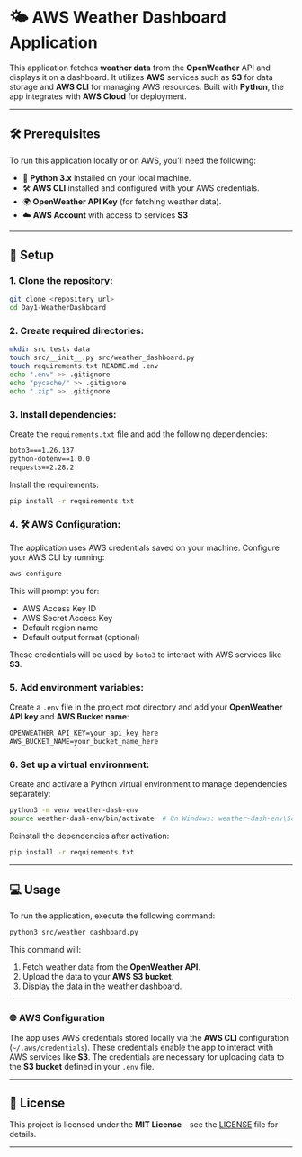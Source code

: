 # 🌤️ AWS Weather Dashboard Application

This application fetches **weather data** from the **OpenWeather** API and displays it on a dashboard. It utilizes **AWS** services such as **S3** for data storage and **AWS CLI** for managing AWS resources. Built with **Python**, the app integrates with **AWS Cloud** for deployment.

---

## 🛠️ Prerequisites

To run this application locally or on AWS, you’ll need the following:

- 🐍 **Python 3.x** installed on your local machine.
- 🛠️ **AWS CLI** installed and configured with your AWS credentials.
- 🌍 **OpenWeather API Key** (for fetching weather data).
- ☁️ **AWS Account** with access to services **S3**

---

## 🚀 Setup

### 1. Clone the repository:

```bash
git clone <repository_url>
cd Day1-WeatherDashboard
```

### 2. Create required directories:

```bash
mkdir src tests data
touch src/__init__.py src/weather_dashboard.py
touch requirements.txt README.md .env
echo ".env" >> .gitignore
echo "pycache/" >> .gitignore
echo ".zip" >> .gitignore
```

### 3. Install dependencies:

Create the `requirements.txt` file and add the following dependencies:

```txt
boto3===1.26.137
python-dotenv==1.0.0
requests==2.28.2
```

Install the requirements:

```bash
pip install -r requirements.txt
```

### 4. 🛠️ AWS Configuration:

The application uses AWS credentials saved on your machine. Configure your AWS CLI by running:

```bash
aws configure
```

This will prompt you for:

- AWS Access Key ID
- AWS Secret Access Key
- Default region name
- Default output format (optional)

These credentials will be used by `boto3` to interact with AWS services like **S3**.

### 5. Add environment variables:

Create a `.env` file in the project root directory and add your **OpenWeather API key** and **AWS Bucket name**:

```txt
OPENWEATHER_API_KEY=your_api_key_here
AWS_BUCKET_NAME=your_bucket_name_here
```

### 6. Set up a virtual environment:

Create and activate a Python virtual environment to manage dependencies separately:

```bash
python3 -m venv weather-dash-env
source weather-dash-env/bin/activate  # On Windows: weather-dash-env\Scripts\activate
```

Reinstall the dependencies after activation:

```bash
pip install -r requirements.txt
```

---

## 💻 Usage

To run the application, execute the following command:

```bash
python3 src/weather_dashboard.py
```

This command will:

1. Fetch weather data from the **OpenWeather API**.
2. Upload the data to your **AWS S3 bucket**.
3. Display the data in the weather dashboard.

---

### 🌐 AWS Configuration

The app uses AWS credentials stored locally via the **AWS CLI** configuration (`~/.aws/credentials`). These credentials enable the app to interact with AWS services like **S3**. The credentials are necessary for uploading data to the **S3 bucket** defined in your `.env` file.

---

## 📜 License

This project is licensed under the **MIT License** - see the [LICENSE](LICENSE) file for details.

---